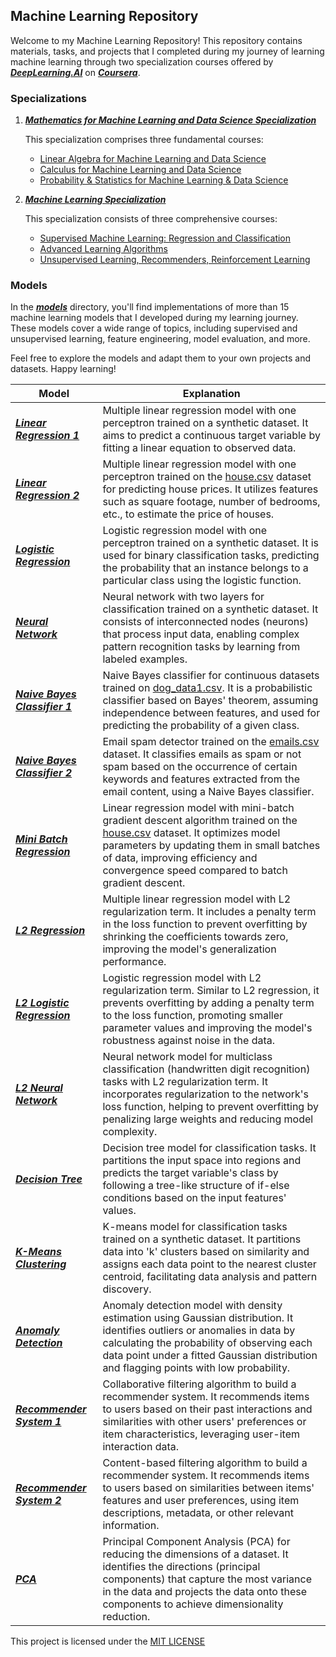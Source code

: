<h2>Machine Learning Repository</h2>

Welcome to my Machine Learning Repository! This repository contains materials, tasks, and projects that I completed during my journey of learning machine learning through two specialization courses offered by ***[DeepLearning.AI](https://www.deeplearning.ai)*** on ***[Coursera](https://www.coursera.org/)***.


### Specializations

1. ***[Mathematics for Machine Learning and Data Science Specialization](https://www.coursera.org/specializations/mathematics-for-machine-learning-and-data-science)***

   This specialization comprises three fundamental courses:

    - [Linear Algebra for Machine Learning and Data Science](https://github.com/LoqmanSamani/machine-learning/tree/systembiology/linalg)
    - [Calculus for Machine Learning and Data Science](https://github.com/LoqmanSamani/machine-learning/tree/systembiology/calculus)
    - [Probability & Statistics for Machine Learning & Data Science](https://github.com/LoqmanSamani/machine-learning/tree/systembiology/stats)

2. ***[Machine Learning Specialization](https://www.coursera.org/specializations/machine-learning-introduction)***
    
    This specialization consists of three comprehensive courses:
    
     - [Supervised Machine Learning: Regression and Classification](https://github.com/LoqmanSamani/machine-learning/tree/systembiology/supervised_learning)
      - [Advanced Learning Algorithms](https://github.com/LoqmanSamani/machine-learning/tree/systembiology/advanced_algorithms)
      - [Unsupervised Learning, Recommenders, Reinforcement Learning](https://github.com/LoqmanSamani/machine-learning/tree/systembiology/unsupervised_learning)
      
   
### Models

In the ***[models](https://github.com/LoqmanSamani/machine-learning/tree/systembiology/models)*** directory, you'll find implementations of more than 15 machine learning models that I developed during my learning journey. These models cover a wide range of topics, including supervised and unsupervised learning, feature engineering, model evaluation, and more. 

Feel free to explore the models and adapt them to your own projects and datasets. Happy learning!


| Model                                                                                                                                   | Explanation                                                                                                                                                                                                                                                                                                                    |
|-----------------------------------------------------------------------------------------------------------------------------------------|--------------------------------------------------------------------------------------------------------------------------------------------------------------------------------------------------------------------------------------------------------------------------------------------------------------------------------|
| ***[Linear Regression 1](https://github.com/LoqmanSamani/machine-learning/blob/systembiology/models/regression1.py)***                  | Multiple linear regression model with one perceptron trained on a synthetic dataset. It aims to predict a continuous target variable by fitting a linear equation to observed data.                                                                                                                                            |
| ***[Linear Regression 2](https://github.com/LoqmanSamani/machine-learning/blob/systembiology/models/regression2.py)***                  | Multiple linear regression model with one perceptron trained on the [house.csv](https://github.com/LoqmanSamani/machine-learning/blob/systembiology/data/house.csv) dataset for predicting house prices. It utilizes features such as square footage, number of bedrooms, etc., to estimate the price of houses.               |
| ***[Logistic Regression](https://github.com/LoqmanSamani/machine-learning/blob/systembiology/models/logistic_regression.py)***          | Logistic regression model with one perceptron trained on a synthetic dataset. It is used for binary classification tasks, predicting the probability that an instance belongs to a particular class using the logistic function.                                                                                               |
| ***[Neural Network](https://github.com/LoqmanSamani/machine-learning/blob/systembiology/models/neural_network.py)***                    | Neural network with two layers for classification trained on a synthetic dataset. It consists of interconnected nodes (neurons) that process input data, enabling complex pattern recognition tasks by learning from labeled examples.                                                                                         |
| ***[Naive Bayes Classifier 1](https://github.com/LoqmanSamani/machine-learning/blob/systembiology/models/naive_bayes_classifier1.py)*** | Naive Bayes classifier for continuous datasets trained on [dog_data1.csv](https://github.com/LoqmanSamani/machine-learning/blob/systembiology/data/dog_data1.csv). It is a probabilistic classifier based on Bayes' theorem, assuming independence between features, and used for predicting the probability of a given class. |
| ***[Naive Bayes Classifier 2](https://github.com/LoqmanSamani/machine-learning/blob/systembiology/models/naive_bayes_classifier2.py)*** | Email spam detector trained on the [emails.csv](https://github.com/LoqmanSamani/machine-learning/blob/systembiology/data/emails.csv) dataset. It classifies emails as spam or not spam based on the occurrence of certain keywords and features extracted from the email content, using a Naive Bayes classifier.              |
| ***[Mini Batch Regression](https://github.com/LoqmanSamani/machine-learning/blob/systembiology/models/batch_regression)***              | Linear regression model with mini-batch gradient descent algorithm trained on the [house.csv](https://github.com/LoqmanSamani/machine-learning/blob/systembiology/data/house.csv) dataset. It optimizes model parameters by updating them in small batches of data, improving efficiency and convergence speed compared to batch gradient descent.                                                               |
| ***[L2 Regression](https://github.com/LoqmanSamani/machine-learning/blob/systembiology/models/l2_regression.py)***                      | Multiple linear regression model with L2 regularization term. It includes a penalty term in the loss function to prevent overfitting by shrinking the coefficients towards zero, improving the model's generalization performance.                                                                                             |
| ***[L2 Logistic Regression](https://github.com/LoqmanSamani/machine-learning/blob/systembiology/models/l2_logistic_regression.py)***    | Logistic regression model with L2 regularization term. Similar to L2 regression, it prevents overfitting by adding a penalty term to the loss function, promoting smaller parameter values and improving the model's robustness against noise in the data.                                                                     |
| ***[L2 Neural Network](https://github.com/LoqmanSamani/machine-learning/blob/systembiology/models/l2_neural_network.py)***              | Neural network model for multiclass classification (handwritten digit recognition) tasks with L2 regularization term. It incorporates regularization to the network's loss function, helping to prevent overfitting by penalizing large weights and reducing model complexity.                                                 |
| ***[Decision Tree](https://github.com/LoqmanSamani/machine-learning/blob/systembiology/models/decision_tree.py)***                      | Decision tree model for classification tasks. It partitions the input space into regions and predicts the target variable's class by following a tree-like structure of if-else conditions based on the input features' values.                                                                                                |
| ***[K-Means Clustering](https://github.com/LoqmanSamani/machine-learning/blob/systembiology/models/k-means_clustering.py)***            | K-means model for classification tasks trained on a synthetic dataset. It partitions data into 'k' clusters based on similarity and assigns each data point to the nearest cluster centroid, facilitating data analysis and pattern discovery.                                                                                 |
| ***[Anomaly Detection](https://github.com/LoqmanSamani/machine-learning/blob/systembiology/models/anomaly_detection.py)***              | Anomaly detection model with density estimation using Gaussian distribution. It identifies outliers or anomalies in data by calculating the probability of observing each data point under a fitted Gaussian distribution and flagging points with low probability.                                                            |
| ***[Recommender System 1](https://github.com/LoqmanSamani/machine-learning/blob/systembiology/models/collaborative_filtering.py)***     | Collaborative filtering algorithm to build a recommender system. It recommends items to users based on their past interactions and similarities with other users' preferences or item characteristics, leveraging user-item interaction data.                                                                                  |
| ***[Recommender System 2](https://github.com/LoqmanSamani/machine-learning/blob/systembiology/models/content_based_filtering.py)***     | Content-based filtering algorithm to build a recommender system. It recommends items to users based on similarities between items' features and user preferences, using item descriptions, metadata, or other relevant information.                                                                                            |
| ***[PCA](https://github.com/LoqmanSamani/machine-learning/blob/systembiology/models/PCA.py)***                                          | Principal Component Analysis (PCA) for reducing the dimensions of a dataset. It identifies the directions (principal components) that capture the most variance in the data and projects the data onto these components to achieve dimensionality reduction.                                                                   |


This project is licensed under the [MIT LICENSE](https://github.com/LoqmanSamani/machine-learning/blob/systembiology/LICENSE)


